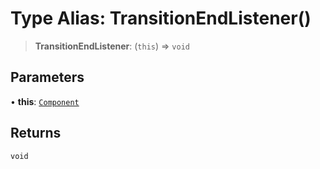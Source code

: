 # Type Alias: TransitionEndListener()

> **TransitionEndListener**: (`this`) => `void`

## Parameters

• **this**: [`Component`](/api/classes/Component)

## Returns

`void`
